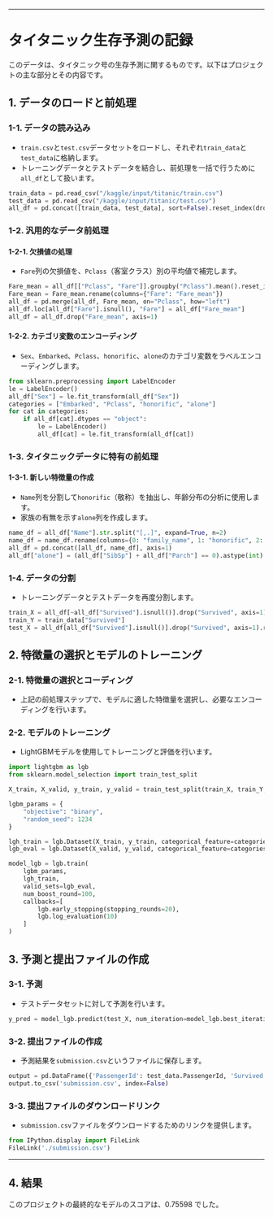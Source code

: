 
---

# タイタニック生存予測の記録

このデータは、タイタニック号の生存予測に関するものです。以下はプロジェクトの主な部分とその内容です。

## 1. データのロードと前処理

### 1-1. データの読み込み
- `train.csv`と`test.csv`データセットをロードし、それぞれ`train_data`と`test_data`に格納します。
- トレーニングデータとテストデータを結合し、前処理を一括で行うために`all_df`として扱います。

```python
train_data = pd.read_csv("/kaggle/input/titanic/train.csv")
test_data = pd.read_csv("/kaggle/input/titanic/test.csv")
all_df = pd.concat([train_data, test_data], sort=False).reset_index(drop=True)
```
### 1-2. 汎用的なデータ前処理
#### 1-2-1. 欠損値の処理
- `Fare`列の欠損値を、`Pclass`（客室クラス）別の平均値で補完します。

```python
Fare_mean = all_df[["Pclass", "Fare"]].groupby("Pclass").mean().reset_index()
Fare_mean = Fare_mean.rename(columns={"Fare": "Fare_mean"})
all_df = pd.merge(all_df, Fare_mean, on="Pclass", how="left")
all_df.loc[all_df["Fare"].isnull(), "Fare"] = all_df["Fare_mean"]
all_df = all_df.drop("Fare_mean", axis=1)
```
#### 1-2-2. カテゴリ変数のエンコーディング
- `Sex`、`Embarked`、`Pclass`、`honorific`、`alone`のカテゴリ変数をラベルエンコーディングします。

```python
from sklearn.preprocessing import LabelEncoder
le = LabelEncoder()
all_df["Sex"] = le.fit_transform(all_df["Sex"])
categories = ["Embarked", "Pclass", "honorific", "alone"]
for cat in categories:
    if all_df[cat].dtypes == "object":
        le = LabelEncoder()
        all_df[cat] = le.fit_transform(all_df[cat])
```
### 1-3. タイタニックデータに特有の前処理
#### 1-3-1. 新しい特徴量の作成
- `Name`列を分割して`honorific`（敬称）を抽出し、年齢分布の分析に使用します。
- 家族の有無を示す`alone`列を作成します。

```python
name_df = all_df["Name"].str.split("[,.]", expand=True, n=2)
name_df = name_df.rename(columns={0: "family_name", 1: "honorific", 2: "name"})
all_df = pd.concat([all_df, name_df], axis=1)
all_df["alone"] = (all_df["SibSp"] + all_df["Parch"] == 0).astype(int)
```

### 1-4. データの分割
- トレーニングデータとテストデータを再度分割します。

```python
train_X = all_df[~all_df["Survived"].isnull()].drop("Survived", axis=1).reset_index(drop=True)
train_Y = train_data["Survived"]
test_X = all_df[all_df["Survived"].isnull()].drop("Survived", axis=1).reset_index(drop=True)
```

## 2. 特徴量の選択とモデルのトレーニング

### 2-1. 特徴量の選択とコーディング
- 上記の前処理ステップで、モデルに適した特徴量を選択し、必要なエンコーディングを行います。

### 2-2. モデルのトレーニング
- LightGBMモデルを使用してトレーニングと評価を行います。

```python
import lightgbm as lgb
from sklearn.model_selection import train_test_split

X_train, X_valid, y_train, y_valid = train_test_split(train_X, train_Y, test_size=0.2)

lgbm_params = {
    "objective": "binary",
    "random_seed": 1234
}

lgh_train = lgb.Dataset(X_train, y_train, categorical_feature=categories)
lgb_eval = lgb.Dataset(X_valid, y_valid, categorical_feature=categories, reference=lgh_train)

model_lgb = lgb.train(
    lgbm_params,
    lgh_train,
    valid_sets=lgb_eval,
    num_boost_round=100,
    callbacks=[
        lgb.early_stopping(stopping_rounds=20),
        lgb.log_evaluation(10)
    ]
)
```

## 3. 予測と提出ファイルの作成

### 3-1. 予測
- テストデータセットに対して予測を行います。

```python
y_pred = model_lgb.predict(test_X, num_iteration=model_lgb.best_iteration)
```

### 3-2. 提出ファイルの作成
- 予測結果を`submission.csv`というファイルに保存します。

```python
output = pd.DataFrame({'PassengerId': test_data.PassengerId, 'Survived': np.round(y_pred).astype(int)})
output.to_csv('submission.csv', index=False)
```

### 3-3. 提出ファイルのダウンロードリンク
- `submission.csv`ファイルをダウンロードするためのリンクを提供します。

```python
from IPython.display import FileLink
FileLink('./submission.csv')
```

---
## 4. 結果

このプロジェクトの最終的なモデルのスコアは、0.75598 でした。
